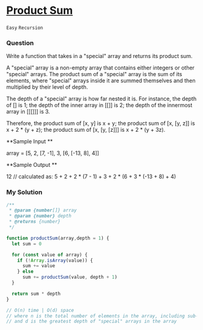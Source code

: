 # [Product Sum](https://www.algoexpert.io/questions/product-sum)

`Easy` `Recursion`

### Question
Write a function that takes in a "special" array and returns its product sum.

A "special" array is a non-empty array that contains either integers or other "special" arrays. The product sum of a "special" array is the sum of its elements, where "special" arrays inside it are summed themselves and then multiplied by their level of depth.

The depth of a "special" array is how far nested it is. For instance, the depth of [] is 1; the depth of the inner array in [[]] is 2; the depth of the innermost array in [[[]]] is 3.

Therefore, the product sum of [x, y] is x + y; the product sum of [x, [y, z]] is x + 2 * (y + z); the product sum of [x, [y, [z]]] is x + 2 * (y + 3z).

**Sample Input **

array = [5, 2, [7, -1], 3, [6, [-13, 8], 4]]

**Sample Output **

12 // calculated as: 5 + 2 + 2 * (7 - 1) + 3 + 2 * (6 + 3 * (-13 + 8) + 4)

### My Solution
```js
/**
 * @param {number[]} array
 * @param {number} depth 
 * @returns {number}
 */

function productSum(array,depth = 1) {
  let sum = 0

  for (const value of array) {
    if (!Array.isArray(value)) {
      sum += value
    } else
      sum += productSum(value, depth + 1)
  }

  return sum * depth
}

// O(n) time | O(d) space
// where n is the total number of elements in the array, including sub-elements,
// and d is the greatest depth of "special" arrays in the array
```
